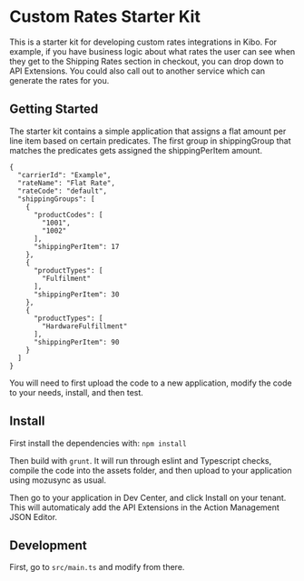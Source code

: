 # Custom Rates Starter Kit

This is a starter kit for developing custom rates integrations in Kibo. For example, if you have business logic about what rates the user can see when they get to the Shipping Rates section in checkout, you can drop down to API Extensions. You could also call out to another service which can generate the rates for you.


## Getting Started

The starter kit contains a simple application that assigns a flat amount per line item based on certain predicates. The first group in shippingGroup that matches the predicates gets assigned the shippingPerItem amount.

```
{
  "carrierId": "Example",
  "rateName": "Flat Rate",
  "rateCode": "default",
  "shippingGroups": [
    {
      "productCodes": [
        "1001",
        "1002"
      ],
      "shippingPerItem": 17
    },
    {
      "productTypes": [
        "Fulfilment"
      ],
      "shippingPerItem": 30
    },
    {
      "productTypes": [
        "HardwareFulfillment"
      ],
      "shippingPerItem": 90
    }
  ]
}
```
You will need to first upload the code to a new application, modify the code to your needs, install, and then test.

## Install

First install the dependencies with: `npm install`

Then build with `grunt`. It will run through eslint and Typescript checks, compile the code into the assets folder, and then upload to your application using mozusync as usual.

Then go to your application in Dev Center, and click Install on your tenant. This will automaticaly add the API Extensions in the Action Management JSON Editor.

## Development

First, go to `src/main.ts` and modify from there.